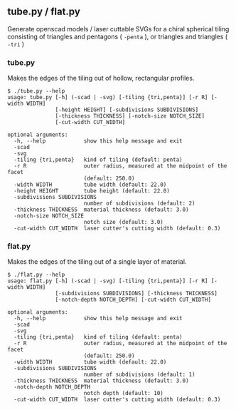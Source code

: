 
## tube.py / flat.py

Generate openscad models / laser cuttable SVGs for a chiral spherical tiling
consisting of triangles and pentagons ( `-penta` ), or triangles and triangles ( `-tri` )


### tube.py

Makes the edges of the tiling out of hollow, rectangular profiles.


```
$ ./tube.py --help
usage: tube.py [-h] (-scad | -svg) [-tiling {tri,penta}] [-r R] [-width WIDTH]
               [-height HEIGHT] [-subdivisions SUBDIVISIONS]
               [-thickness THICKNESS] [-notch-size NOTCH_SIZE]
               [-cut-width CUT_WIDTH]

optional arguments:
  -h, --help            show this help message and exit
  -scad
  -svg
  -tiling {tri,penta}   kind of tiling (default: penta)
  -r R                  outer radius, measured at the midpoint of the facet
                        (default: 250.0)
  -width WIDTH          tube width (default: 22.0)
  -height HEIGHT        tube height (default: 22.0)
  -subdivisions SUBDIVISIONS
                        number of subdivisions (default: 2)
  -thickness THICKNESS  material thickness (default: 3.0)
  -notch-size NOTCH_SIZE
                        notch size (default: 3.0)
  -cut-width CUT_WIDTH  laser cutter's cutting width (default: 0.3)
```


### flat.py

Makes the edges of the tiling out of a single layer of material.

```
$ ./flat.py --help
usage: flat.py [-h] (-scad | -svg) [-tiling {tri,penta}] [-r R] [-width WIDTH]
               [-subdivisions SUBDIVISIONS] [-thickness THICKNESS]
               [-notch-depth NOTCH_DEPTH] [-cut-width CUT_WIDTH]

optional arguments:
  -h, --help            show this help message and exit
  -scad
  -svg
  -tiling {tri,penta}   kind of tiling (default: penta)
  -r R                  outer radius, measured at the midpoint of the facet
                        (default: 250.0)
  -width WIDTH          tube width (default: 22.0)
  -subdivisions SUBDIVISIONS
                        number of subdivisions (default: 1)
  -thickness THICKNESS  material thickness (default: 3.0)
  -notch-depth NOTCH_DEPTH
                        notch depth (default: 10)
  -cut-width CUT_WIDTH  laser cutter's cutting width (default: 0.3)
```

